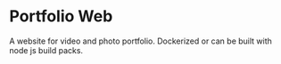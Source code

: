 # Portfolio Web

A website for video and photo portfolio. Dockerized or can be built with node js build packs.
